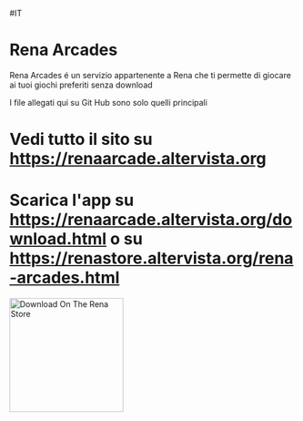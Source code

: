 #IT
# Rena Arcades
Rena Arcades é un servizio appartenente a Rena che ti permette di giocare ai tuoi giochi preferiti senza download

I file allegati qui su Git Hub sono solo quelli principali

# Vedi tutto il sito su https://renaarcade.altervista.org
# Scarica l'app su https://renaarcade.altervista.org/download.html o su https://renastore.altervista.org/rena-arcades.html
<a href="https://renastore.altervista.org/rena-arcades.html">
    <img src="https://renadeveloper.altervista.org/downloadrs.png" alt="Download On The Rena Store" width="200">
</a>
